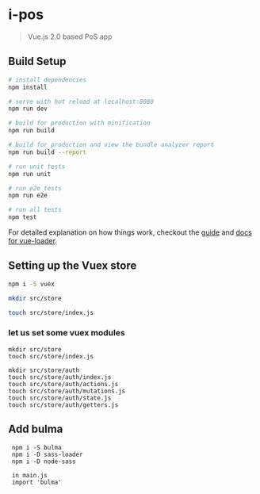 # i-pos

> Vue.js 2.0 based PoS app

## Build Setup

``` bash
# install dependencies
npm install

# serve with hot reload at localhost:8080
npm run dev

# build for production with minification
npm run build

# build for production and view the bundle analyzer report
npm run build --report

# run unit tests
npm run unit

# run e2e tests
npm run e2e

# run all tests
npm test
```

For detailed explanation on how things work, checkout the [guide](http://vuejs-templates.github.io/webpack/) and [docs for vue-loader](http://vuejs.github.io/vue-loader).

## Setting up the Vuex store
``` bash
npm i -S vuex

mkdir src/store

touch src/store/index.js
```

### let us set some vuex modules

```
mkdir src/store
touch src/store/index.js

mkdir src/store/auth
touch src/store/auth/index.js
touch src/store/auth/actions.js
touch src/store/auth/mutations.js
touch src/store/auth/state.js
touch src/store/auth/getters.js
```

## Add bulma
```
 npm i -S bulma
 npm i -D sass-loader
 npm i -D node-sass
```

```
 in main.js
 import 'bulma'
```
